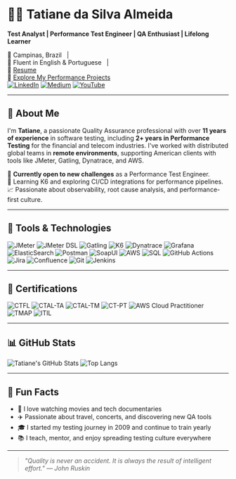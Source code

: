 # 👩‍💻 Tatiane da Silva Almeida

**Test Analyst | Performance Test Engineer | QA Enthusiast | Lifelong Learner**

📍 Campinas, Brazil &nbsp;&nbsp;|&nbsp;&nbsp;  
💬 Fluent in English & Portuguese &nbsp;&nbsp;|&nbsp;&nbsp;  
📄 [Resume](https://github.com/almeidas-tatiane/almeidas-tatiane/blob/master/resume.md)  
🔬 [Explore My Performance Projects](https://github.com/almeidas-tatiane?tab=repositories)  
[![LinkedIn](https://img.shields.io/badge/LinkedIn-%230077B5?style=flat-square&logo=linkedin&logoColor=white)](https://www.linkedin.com/in/tatianealmeida)
[![Medium](https://img.shields.io/badge/Medium-12100E?style=flat-square&logo=medium&logoColor=white)](https://medium.com/@almeidas.tatiane)
[![YouTube](https://img.shields.io/badge/YouTube-%23FF0000?style=flat-square&logo=youtube&logoColor=white)](https://youtube.com/watch?v=BhCYA7fUE4Y)

---

## 🚀 About Me

I'm **Tatiane**, a passionate Quality Assurance professional with over **11 years of experience** in software testing, including **2+ years in Performance Testing** for the financial and telecom industries. I've worked with distributed global teams in **remote environments**, supporting American clients with tools like JMeter, Gatling, Dynatrace, and AWS.

🔭 **Currently open to new challenges** as a Performance Test Engineer.  
🌱 Learning K6 and exploring CI/CD integrations for performance pipelines.  
📈 Passionate about observability, root cause analysis, and performance-first culture.

---

## 🧪 Tools & Technologies

![JMeter](https://img.shields.io/badge/JMeter-D22128?style=flat-square&logo=apachejmeter&logoColor=white)
![JMeter DSL](https://img.shields.io/badge/JMeter%20DSL-blue?style=flat-square)
![Gatling](https://img.shields.io/badge/Gatling-FF6600?style=flat-square&logo=gatling&logoColor=white)
![K6](https://img.shields.io/badge/K6-7D64FF?style=flat-square&logo=k6&logoColor=white)
![Dynatrace](https://img.shields.io/badge/Dynatrace-1496FF?style=flat-square&logo=dynatrace&logoColor=white)
![Grafana](https://img.shields.io/badge/Grafana-F46800?style=flat-square&logo=grafana&logoColor=white)
![ElasticSearch](https://img.shields.io/badge/ElasticSearch-005571?style=flat-square&logo=elasticsearch&logoColor=white)
![Postman](https://img.shields.io/badge/Postman-FF6C37?style=flat-square&logo=postman&logoColor=white)
![SoapUI](https://img.shields.io/badge/SoapUI-6CB33E?style=flat-square)
![AWS](https://img.shields.io/badge/AWS-232F3E?style=flat-square&logo=amazonaws&logoColor=white)
![SQL](https://img.shields.io/badge/SQL-4479A1?style=flat-square&logo=sqlite&logoColor=white)
![GitHub Actions](https://img.shields.io/badge/GitHub%20Actions-2088FF?style=flat-square&logo=githubactions&logoColor=white)
![Jira](https://img.shields.io/badge/Jira-0052CC?style=flat-square&logo=jira&logoColor=white)
![Confluence](https://img.shields.io/badge/Confluence-172B4D?style=flat-square&logo=confluence&logoColor=white)
![Git](https://img.shields.io/badge/Git-F05032?style=flat-square&logo=git&logoColor=white)
![Jenkins](https://img.shields.io/badge/Jenkins-D24939?style=flat-square&logo=jenkins&logoColor=white)

---

## 🏅 Certifications

![CTFL](https://img.shields.io/badge/ISTQB%20CTFL-red?style=flat-square)
![CTAL-TA](https://img.shields.io/badge/ISTQB%20CTAL--TA-red?style=flat-square)
![CTAL-TM](https://img.shields.io/badge/ISTQB%20CTAL--TM-red?style=flat-square)
![CT-PT](https://img.shields.io/badge/ISTQB%20CT--PT-red?style=flat-square)
![AWS Cloud Practitioner](https://img.shields.io/badge/AWS%20Cloud%20Practitioner-232F3E?style=flat-square&logo=amazonaws&logoColor=white)
![TMAP](https://img.shields.io/badge/EXIN%20TMAP%20Next-blue?style=flat-square)
![ITIL](https://img.shields.io/badge/EXIN%20ITIL%20Foundation-lightgrey?style=flat-square)

---

## 📊 GitHub Stats

![Tatiane's GitHub Stats](https://github-readme-stats.vercel.app/api?username=almeidas-tatiane&show_icons=true&theme=tokyonight)
![Top Langs](https://github-readme-stats.vercel.app/api/top-langs/?username=almeidas-tatiane&layout=compact&theme=tokyonight)

---

## 🧠 Fun Facts

- 🎥 I love watching movies and tech documentaries  
- ✈️ Passionate about travel, concerts, and discovering new QA tools  
- 🎓 I started my testing journey in 2009 and continue to train yearly  
- 📚 I teach, mentor, and enjoy spreading testing culture everywhere  

---

> _"Quality is never an accident. It is always the result of intelligent effort." — John Ruskin_

